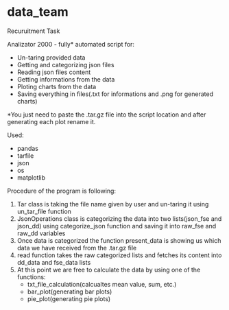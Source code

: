 # data_team
Recuruitment Task

Analizator 2000 - fully* automated script for:
- Un-taring provided data
- Getting and categorizing json files
- Reading json files content
- Getting informations from the data
- Ploting charts from the data
- Saving everything in files(.txt for informations and .png for generated charts)

*You just need to paste the .tar.gz file into the script location and after generating each plot rename it.


Used:
- pandas
- tarfile
- json
- os
- matplotlib


Procedure of the program is following:
1) Tar class is taking the file name given by user and un-taring it using un_tar_file function
2) JsonOperations class is categorizing the data into two lists(json_fse and json_dd) using categorize_json function and saving it into raw_fse and raw_dd variables
3) Once data is categorized the function present_data is showing us which data we have received from the .tar.gz file
4) read function takes the raw categorized lists and fetches its content into dd_data and fse_data lists
5) At this point we are free to calculate the data by using one of the functions: 
    - txt_file_calculation(calcualtes mean value, sum, etc.)
    - bar_plot(generating bar plots)
    - pie_plot(generating pie plots)
